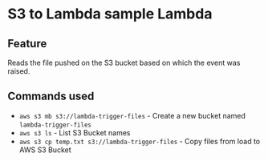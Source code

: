 # S3 to Lambda sample Lambda

## Feature
Reads the file pushed on the S3 bucket based on which the event was raised.

## Commands used
- `aws s3 mb s3://lambda-trigger-files` - Create a new bucket named `lambda-trigger-files`
- `aws s3 ls` - List S3 Bucket names
- `aws s3 cp temp.txt s3://lambda-trigger-files` - Copy files from load to AWS S3 Bucket

